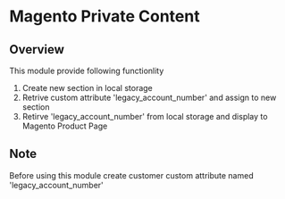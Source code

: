 # Magento Private Content

## Overview
This module provide following functionlity 
1. Create new section in local storage 
2. Retrive custom attribute 'legacy_account_number' and assign to new section
3. Retirve 'legacy_account_number' from local storage and display to Magento Product Page

## Note 
Before using this module create customer custom attribute named 'legacy_account_number'
